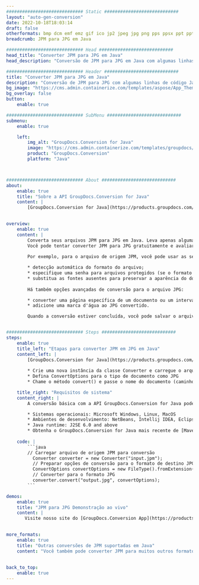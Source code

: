 ```yaml
---
############################# Static ############################
layout: "auto-gen-conversion"
date: 2022-10-18T18:03:14
draft: false
otherformats: bmp dcm emf emz gif ico jp2 jpeg jpg png pps ppsx ppt pptx psb psd svg svgz tga tif tiff webp wmf wmz
breadcrumb: JPM para JPG em Java

############################# Head ############################
head_title: "Converter JPM para JPG em Java"
head_description: "Conversão de JPM para JPG em Java com algumas linhas de código. Converta mais de 160 formatos de arquivo usando a API de conversão de documentos do GroupDocs para Java"

############################# Header ############################
title: "Converter JPM para JPG em Java"
description: "Conversão de JPM para JPG com algumas linhas de código Java"
bg_image: "https://cms.admin.containerize.com/templates/aspose/App_Themes/V3/images/bg/header1.png"
bg_overlay: false
button:
    enable: true

############################# SubMenu ############################
submenu:
    enable: true

    left:
        img_alt: "GroupDocs.Conversion for Java"
        image: "https://cms.admin.containerize.com/templates/groupdocs/images/product-logos/90x90-noborder/groupdocs-conversion-java.png"
        product: "GroupDocs.Conversion"
        platform: "Java"



############################# About ############################
about:
    enable: true
    title: "Sobre a API GroupDocs.Conversion for Java"
    content: |
        [GroupDocs.Conversion for Java](https://products.groupdocs.com/conversion/java/) é uma API avançada de conversão de formato de arquivo para conversão entre formatos populares de imagem e documento, como Microsoft Office, OpenDocument, PDF, HTML, e-mail, CAD. e muito mais com apenas algumas linhas de código. A API nativa detecta automaticamente os formatos dos documentos originais e oferece muitas opções para personalizar os documentos convertidos. Juntamente com a função de extrair informações de um documento, ele também suporta o armazenamento em cache dos resultados da conversão para o disco local por padrão. No entanto, qualquer tipo de armazenamento em cache pode ser suportado pela implementação das interfaces apropriadas - Amazon S3, Dropbox, Google Drive, Windows Azure, Reddis ou quaisquer outras.
    

overview:
    enable: true
    content: |
        Converta seus arquivos JPM para JPG em Java. Leva apenas algumas linhas de código Java em qualquer plataforma de sua escolha, como Windows, Linux, macOS.
        Você pode tentar converter JPM para JPG gratuitamente e avaliar a qualidade dos resultados da conversão. Junto com scripts de conversão de arquivo simples, você pode tentar opções mais sofisticadas para carregar o arquivo de origem JPM e armazenar a saída JPG. 
        
        Por exemplo, para o arquivo de origem JPM, você pode usar as seguintes opções de carregamento:

        * detecção automática do formato do arquivo;
        * especifique uma senha para arquivos protegidos (se o formato de arquivo for compatível);
        * substitua as fontes ausentes para preservar a aparência do documento.
        
        Há também opções avançadas de conversão para o arquivo JPG:

        * converter uma página específica de um documento ou um intervalo de páginas;
        * adicione uma marca d'água ao JPG convertido.

        Quando a conversão estiver concluída, você pode salvar o arquivo JPG no caminho do arquivo local ou em qualquer armazenamento de terceiros, como FTP, Amazon S3, Google Drive, Dropbox etc. Observe - para converter JPM para JPG, você não precisa instalar nenhum software adicional, como MS Office, Open Office, Adobe Acrobat Reader etc.


############################# Steps ############################
steps:
    enable: true
    title_left: "Etapas para converter JPM em JPG em Java"
    content_left: |
        [GroupDocs.Conversion for Java](https://products.groupdocs.com/conversion/java/) permite que os desenvolvedores convertam facilmente o arquivo JPM para JPG com algumas linhas de código.
        
        * Crie uma nova instância da classe Converter e carregue o arquivo JPM com o caminho completo
        * Defina ConvertOptions para o tipo de documento como JPG
        * Chame o método convert() e passe o nome do documento (caminho completo) e formato (JPG) como parâmetro

    title_right: "Requisitos de sistema"
    content_right: |
        A conversão básica com a API GroupDocs.Conversion for Java pode ser feita com apenas algumas linhas de código. Nossas APIs são suportadas em todas as principais plataformas e sistemas operacionais. Antes de executar o código abaixo, certifique-se de ter os seguintes pré-requisitos instalados em seu sistema.

        * Sistemas operacionais: Microsoft Windows, Linux, MacOS
        * Ambientes de desenvolvimento: NetBeans, Intellij IDEA, Eclipse, etc.
        * Java runtime: J2SE 6.0 and above
        * Obtenha o GroupDocs.Conversion for Java mais recente de [Maven](https://repository.groupdocs.com/webapp/#/artifacts/browse/tree/General/repo/com/groupdocs/groupdocs-conversion)
         
    code: |
        ```java    
        // Carregar arquivo de origem JPM para conversão
          Converter converter = new Converter("input.jpm");
          // Preparar opções de conversão para o formato de destino JPG
          ConvertOptions convertOptions = new FileType().fromExtension("jpg").getConvertOptions();
          // Converter para o formato JPG
          converter.convert("output.jpg", convertOptions);
        ```

demos:
    enable: true
    title: "JPM para JPG Demonstração ao vivo"
    content: |
       Visite nosso site do [GroupDocs.Conversion App](https://products.groupdocs.app/conversion/family) e experimente a conversão de JPM para JPG agora. A demonstração gratuita tem os seguintes benefícios
          

more_formats:
    enable: true
    title: "Outras conversões de JPM suportadas em Java"
    content: "Você também pode converter JPM para muitos outros formatos de arquivo. Por favor, veja a lista abaixo."
       
       
back_to_top:
    enable: true
---
```

